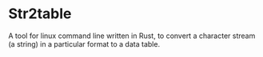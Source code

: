 # Str2table

A tool for linux command line written in Rust, to convert a character stream (a string) in a particular format to a data table.